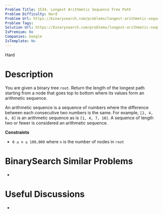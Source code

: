 ```yaml
---
Problem Title: 1534. Longest Arithmetic Sequence Tree Path
Problem Difficulty: Hard
Problem Url: https://binarysearch.com/problems/longest-arithmetic-sequence-tree-path/
Problem Tags: 
Solution Url: https://binarysearch.com/problems/longest-arithmetic-sequence-tree-path/solutions/
IsPremium: No
Companies: Google
IsTemplate: No
---
```


<span style="color: ;">Hard</span>

# Description

You are given a binary tree `root`. Return the length of the longest path starting from a node that goes top to bottom where its values form an arithmetic sequence. 

An arithmetic sequence is a sequence of numbers where the difference between each consecutive two numbers is the same. For example, `[2, 4, 6, 8]` is an arithmetic sequence as is `[1, 4, 7, 10]`. A sequence of length two or fewer is considered an arithmetic sequence.

**Constraints**
- `0 ≤ n ≤ 100,000` where `n` is the number of nodes in `root`

# BinarySearch Similar Problems

- []()

# Useful Discussions

- []()
